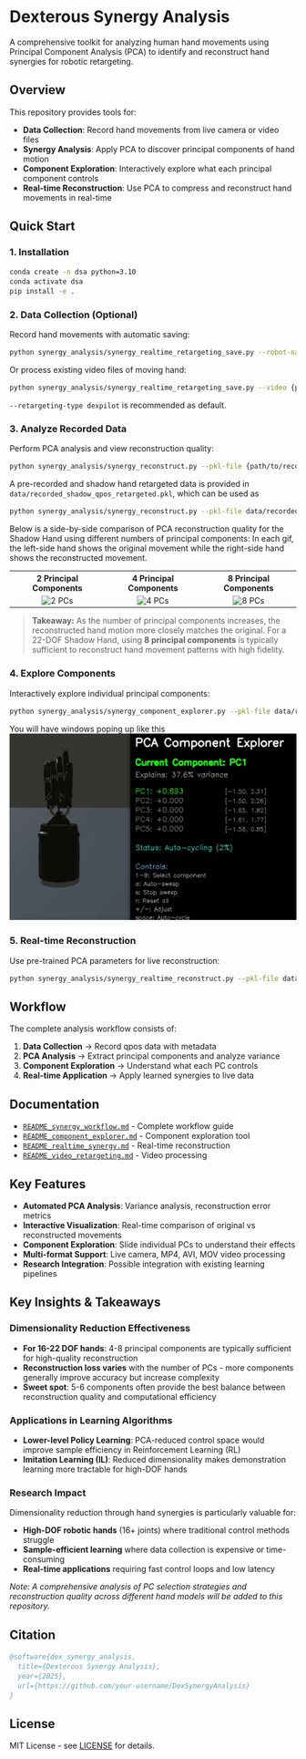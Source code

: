 # Dexterous Synergy Analysis

A comprehensive toolkit for analyzing human hand movements using Principal Component Analysis (PCA) to identify and reconstruct hand synergies for robotic retargeting.

## Overview

This repository provides tools for:
- **Data Collection**: Record hand movements from live camera or video files
- **Synergy Analysis**: Apply PCA to discover principal components of hand motion
- **Component Exploration**: Interactively explore what each principal component controls
- **Real-time Reconstruction**: Use PCA to compress and reconstruct hand movements in real-time

## Quick Start

### 1. Installation

```bash
conda create -n dsa python=3.10
conda activate dsa 
pip install -e .
```

### 2. Data Collection (Optional)

Record hand movements with automatic saving:

```bash
python synergy_analysis/synergy_realtime_retargeting_save.py --robot-name {allegro,shadow,svh,leap,ability,inspire,panda} --retargeting-type {vector,position,dexpilot} --hand-type {right,left}
```

Or process existing video files of moving hand:

```bash
python synergy_analysis/synergy_realtime_retargeting_save.py --video {path/to/video.mp4} --robot-name {allegro,shadow,svh,leap,ability,inspire,panda} --retargeting-type {vector,position,dexpilot} --hand-type {right,left}
```

`--retargeting-type dexpilot` is recommended as default.

### 3. Analyze Recorded Data

Perform PCA analysis and view reconstruction quality:

```bash
python synergy_analysis/synergy_reconstruct.py --pkl-file {path/to/recorded_qpos.pkl} --robot-name {allegro,shadow,svh,leap,ability,inspire,panda} --retargeting-type {vector,position,dexpilot} --hand-type {right,left} --n-components <num>
```

A pre-recorded and shadow hand retargeted data is provided in `data/recorded_shadow_qpos_retargeted.pkl`, which can be used as
```bash
python synergy_analysis/synergy_reconstruct.py --pkl-file data/recorded_shadow_qpos_retargeted.pkl --robot-name shadow --retargeting-type dexpilot --hand-type right --n-components 8
```
Below is a side-by-side comparison of PCA reconstruction quality for the Shadow Hand using different numbers of principal components:
In each gif, the left-side hand shows the original movement while the right-side hand shows the reconstructed movement.
<table>
  <tr>
    <th>2 Principal Components</th>
    <th>4 Principal Components</th>
    <th>8 Principal Components</th>
  </tr>
  <tr>
    <td align="center"><img src="reconstruct_2.gif" alt="2 PCs" width="300"></td>
    <td align="center"><img src="reconstruct_4.gif" alt="4 PCs" width="300"></td>
    <td align="center"><img src="reconstruct.gif" alt="8 PCs" width="300"></td>
  </tr>
</table>

> **Takeaway:** As the number of principal components increases, the reconstructed hand motion more closely matches the original. For a 22-DOF Shadow Hand, using **8 principal components** is typically sufficient to reconstruct hand movement patterns with high fidelity.


### 4. Explore Components

Interactively explore individual principal components:

```bash
python synergy_analysis/synergy_component_explorer.py --pkl-file data/recorded_shadow_qpos_retargeted.pkl --robot-name shadow --retargeting-type dexpilot --hand-type right --n-components 4
```
You will have windows poping up like this
![Demo Animation](dsa.gif)


### 5. Real-time Reconstruction

Use pre-trained PCA parameters for live reconstruction:

```bash
python synergy_analysis/synergy_realtime_reconstruct.py --pkl-file data/recorded_shadow_qpos_retargeted.pkl --robot-name shadow --retargeting-type dexpilot --hand-type right --n-components 8
```

## Workflow

The complete analysis workflow consists of:

1. **Data Collection** → Record qpos data with metadata
2. **PCA Analysis** → Extract principal components and analyze variance
3. **Component Exploration** → Understand what each PC controls
4. **Real-time Application** → Apply learned synergies to live data

## Documentation

- [`README_synergy_workflow.md`](synergy_analysis/README_synergy_workflow.md) - Complete workflow guide
- [`README_component_explorer.md`](synergy_analysis/README_component_explorer.md) - Component exploration tool
- [`README_realtime_synergy.md`](synergy_analysis/README_realtime_synergy.md) - Real-time reconstruction
- [`README_video_retargeting.md`](synergy_analysis/README_video_retargeting.md) - Video processing

## Key Features

- **Automated PCA Analysis**: Variance analysis, reconstruction error metrics
- **Interactive Visualization**: Real-time comparison of original vs reconstructed movements  
- **Component Exploration**: Slide individual PCs to understand their effects
- **Multi-format Support**: Live camera, MP4, AVI, MOV video processing
- **Research Integration**: Possible integration with existing learning pipelines

## Key Insights & Takeaways

### Dimensionality Reduction Effectiveness
- **For 16-22 DOF hands**: 4-8 principal components are typically sufficient for high-quality reconstruction
- **Reconstruction loss varies** with the number of PCs - more components generally improve accuracy but increase complexity
- **Sweet spot**: 5-6 components often provide the best balance between reconstruction quality and computational efficiency

### Applications in Learning Algorithms
- **Lower-level Policy Learning**: PCA-reduced control space would improve sample efficiency in Reinforcement Learning (RL)
- **Imitation Learning (IL)**: Reduced dimensionality makes demonstration learning more tractable for high-DOF hands


### Research Impact
Dimensionality reduction through hand synergies is particularly valuable for:
- **High-DOF robotic hands** (16+ joints) where traditional control methods struggle
- **Sample-efficient learning** where data collection is expensive or time-consuming
- **Real-time applications** requiring fast control loops and low latency

*Note: A comprehensive analysis of PC selection strategies and reconstruction quality across different hand models will be added to this repository.*




## Citation

```bibtex
@software{dex_synergy_analysis,
  title={Dexterous Synergy Analysis},
  year={2025},
  url={https://github.com/your-username/DexSynergyAnalysis}
}
```

## License

MIT License - see [LICENSE](LICENSE) for details.
